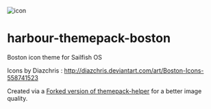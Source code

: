 ![icon](https://raw.github.com/dfstorm/harbour-themepack-boston/master/boston.png)

# harbour-themepack-boston
Boston icon theme for Sailfish OS

Icons by Diazchris : http://diazchris.deviantart.com/art/Boston-Icons-558741523

Created via a [Forked version of themepack-helper](https://github.com/dfstorm/themepack-helper) for a better image quality.
